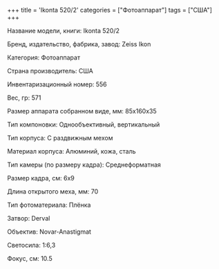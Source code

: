 +++
title = 'Ikonta 520/2'
categories = ["Фотоаппарат"]
tags = ["США"]
+++

Название модели, книги: Ikonta 520/2

Бренд, издательство, фабрика, завод: Zeiss Ikon

Категория: Фотоаппарат

Страна производитель: США

Инвентаризационный номер: 556

Вес, гр: 571

Размер аппарата  собранном виде, мм: 85х160х35

Тип компоновки: Однообъективный, вертикальный

Тип корпуса: С раздвижным мехом

Материал корпуса: Алюминий, кожа, сталь

Тип камеры (по размеру кадра): Среднеформатная

Размер кадра, см: 6х9

Длина открытого меха, мм: 70

Тип фотоматериала: Плёнка

Затвор: Derval

Объектив: Novar-Anastigmat

Светосила: 1:6,3

Фокус, см: 10.5

